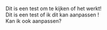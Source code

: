 Dit is een test om te kijken of het werkt!
<br>
Dit is een test of ik dit kan aanpassen !
<br>
Kan ik ook aanpassen? 
